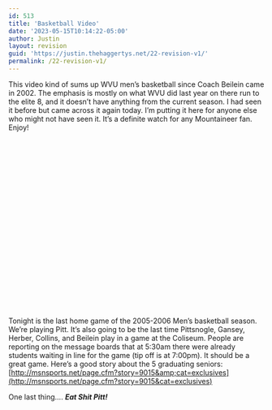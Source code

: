 ```yaml
---
id: 513
title: 'Basketball Video'
date: '2023-05-15T10:14:22-05:00'
author: Justin
layout: revision
guid: 'https://justin.thehaggertys.net/22-revision-v1/'
permalink: /22-revision-v1/
---
```


This video kind of sums up WVU men’s basketball since Coach Beilein came in 2002. The emphasis is mostly on what WVU did last year on there run to the elite 8, and it doesn’t have anything from the current season. I had seen it before but came across it again today. I’m putting it here for anyone else who might not have seen it. It’s a definite watch for any Mountaineer fan. Enjoy!  
<object height="350" width="425"><param name="movie" value="https://www.youtube.com/v/_MlZHZsOXPQ"></param><embed height="350" src="https://www.youtube.com/v/_MlZHZsOXPQ" type="application/x-shockwave-flash" width="425"></embed></object>

Tonight is the last home game of the 2005-2006 Men’s basketball season. We’re playing Pitt. It’s also going to be the last time Pittsnogle, Gansey, Herber, Collins, and Beilein play in a game at the Coliseum. People are reporting on the message boards that at 5:30am there were already students waiting in line for the game (tip off is at 7:00pm). It should be a great game. Here’s a good story about the 5 graduating seniors:  
[http://msnsports.net/page.cfm?story=9015&amp;cat=exclusives](http://msnsports.net/page.cfm?story=9015&cat=exclusives)

One last thing…. ***Eat Shit Pitt!***